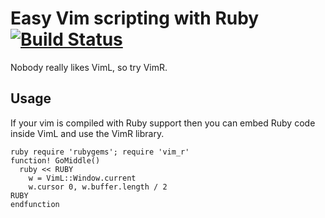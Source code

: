 # Easy Vim scripting with Ruby [![Build Status](https://travis-ci.org/begriffs/vim_r.png)](https://travis-ci.org/begriffs/vim_r)

Nobody really likes VimL, so try VimR.

## Usage

If your vim is compiled with Ruby support then you can embed Ruby code
inside VimL and use the VimR library.

```
ruby require 'rubygems'; require 'vim_r'
function! GoMiddle()
  ruby << RUBY
    w = VimL::Window.current
    w.cursor 0, w.buffer.length / 2
RUBY
endfunction
```

